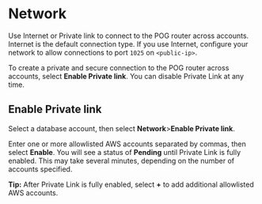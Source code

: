 # Network


Use Internet or Private link to connect to the POG router across accounts. Internet is the default connection type. If you use Internet, configure your network to allow connections to port `1025` on `<public-ip>`.

To create a private and secure connection to the POG router across accounts, select **Enable Private link**. You can disable Private Link at any time.

## Enable Private link


Select a database account, then select **Network**>**Enable Private link**.

Enter one or more allowlisted AWS accounts separated by commas, then select **Enable**. You will see a status of **Pending** until Private Link is fully enabled. This may take several minutes, depending on the number of accounts specified.

**Tip:** After Private Link is fully enabled, select **+** to add additional allowlisted AWS accounts.

